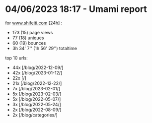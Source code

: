 # 04/06/2023 18:17 - Umami report
for www.shifeiti.com [24h] :

 - 173 (15) page views
 - 77 (18) uniques
 - 60 (19) bounces
 - 3h 34' 7'' (1h 56' 29'') totaltime


top 10 urls:
 - 44x [/blog/2022-12-09/]
 - 42x [/blog/2023-01-12/]
 - 22x [/]
 - 21x [/blog/2022-12-22/]
 - 7x [/blog/2023-02-01/]
 - 5x [/blog/2023-02-03/]
 - 5x [/blog/2022-05-07/]
 - 3x [/blog/2022-05-24/]
 - 2x [/blog/2022-08-09/]
 - 2x [/blog/categories/]


